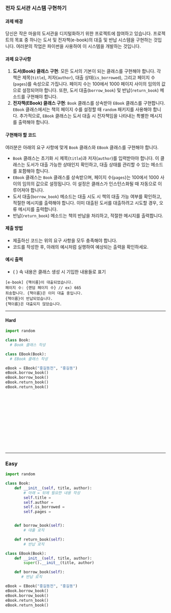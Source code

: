 ### 전자 도서관 시스템 구현하기

#### 과제 배경

당신은 작은 마을의 도서관을 디지털화하기 위한 프로젝트에 참여하고 있습니다. 프로젝트의 목표 중 하나는 도서 및 전자책(e-book)의 대출 및 반납 시스템을 구현하는 것입니다. 여러분의 작업은 파이썬을 사용하여 이 시스템을 개발하는 것입니다.

#### 과제 요구사항

1.  **도서(Book) 클래스 구현**: 모든 도서의 기본이 되는 클래스를 구현해야 합니다. 각 책은 제목(`title`), 저자(`author`), 대출 상태(`is_borrowed`), 그리고 페이지 수(`pages`)를 속성으로 가집니다. 페이지 수는 100에서 1000 페이지 사이의 임의의 값으로 설정되어야 합니다. 또한, 도서 대출(`borrow_book`) 및 반납(`return_book`) 메소드를 구현해야 합니다.
2.  **전자책(EBook) 클래스 구현**: `Book` 클래스를 상속받아 `EBook` 클래스를 구현합니다. `EBook` 클래스에서는 책의 페이지 수를 설정할 때 `random` 패키지를 사용해야 합니다. 추가적으로, `EBook` 클래스는 도서 대출 시 전자책임을 나타내는 특별한 메시지를 출력해야 합니다.

#### 구현해야 할 코드

여러분은 아래의 요구 사항에 맞게 `Book` 클래스와 `EBook` 클래스를 구현해야 합니다.

- `Book` 클래스는 초기화 시 제목(`title`)과 저자(`author`)를 입력받아야 합니다. 이 클래스는 도서가 대출 가능한 상태인지 확인하고, 대출 상태를 관리할 수 있는 메소드를 포함해야 합니다.
- `EBook` 클래스는 `Book` 클래스를 상속받으며, 페이지 수(`pages`)는 100에서 1000 사이의 임의의 값으로 설정됩니다. 이 설정은 클래스가 인스턴스화될 때 자동으로 이루어져야 합니다.
- 도서 대출(`borrow_book`) 메소드는 대출 시도 시 책의 대출 가능 여부를 확인하고, 적절한 메시지를 출력해야 합니다. 이미 대출된 도서를 대출하려고 시도할 경우, 오류 메시지를 출력합니다.
- 반납(`return_book`) 메소드는 책의 반납을 처리하고, 적절한 메시지를 출력합니다.

#### 제출 방법

- 제출하신 코드는 위의 요구 사항을 모두 충족해야 합니다.
- 코드를 작성한 후, 아래의 예시처럼 실행하여 예상되는 출력을 확인하세요.

#### 예시 출력

- { } 속 내용은 클래스 생성 시 기입한 내용들로 표기

```
[e-book] {책이름}이 대출되었습니다.
페이지 수: {랜덤 페이지 수} // ex) 665
죄송합니다. {책이름}은 이미 대출 중입니다.
{책이름}이 반납되었습니다.
{책이름}은 대출되지 않았습니다.
```

---

#### Hard

```python
import random

class Book:
  # Book 클래스 작성

class EBook(Book):
  # EBook 클래스 작성

eBook = EBook("홍길동전", "홍길동")
eBook.borrow_book()
eBook.borrow_book()
eBook.return_book()
eBook.return_book()
```

<br/><br/><br/><br/><br/>
<br/><br/><br/><br/><br/>

---

### Easy

```python
import random

class Book:
    def __init__(self, title, author):
        # 아래 = 뒤에 필요한 내용 작성
        self.title =
        self.author =
        self.is_borrowed =
        self.pages =


    def borrow_book(self):
        # 대출 로직

    def return_book(self):
        # 반납 로직

class EBook(Book):
    def __init__(self, title, author):
        super().__init__(title, author)

    def borrow_book(self):
       # 반납 로직

eBook = EBook("홍길동전", "홍길동")
eBook.borrow_book()
eBook.borrow_book()
eBook.return_book()
eBook.return_book()
```
